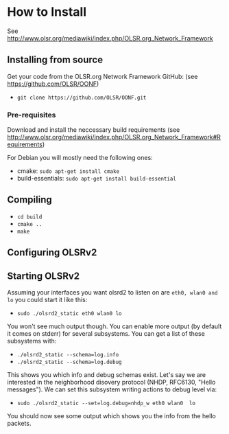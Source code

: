 # How to Install

See http://www.olsr.org/mediawiki/index.php/OLSR.org_Network_Framework

## Installing from source

Get your code from the OLSR.org Network Framework GitHub:
(see https://github.com/OLSR/OONF)

 * ``git clone https://github.com/OLSR/OONF.git``

### Pre-requisites

Download and install the neccessary build requirements
(see http://www.olsr.org/mediawiki/index.php/OLSR.org_Network_Framework#Requirements)

For Debian you will mostly need the following ones:
  * cmake: ``sudo apt-get install cmake``
  * build-essentials: ``sudo apt-get install build-essential``

## Compiling
  * ``cd build``
  * ``cmake ..``
  * ``make``

## Configuring OLSRv2

## Starting OLSRv2

Assuming your interfaces you want olsrd2 to listen on are ``eth0, wlan0 and lo`` you could start it like this:

  * ``sudo ./olsrd2_static eth0 wlan0 lo``

You won't see much output though. You can enable more output (by default it comes on stderr) for several subsystems. You can get a list of these subsystems with:

  * ``./olsrd2_static --schema=log.info``
  * ``./olsrd2_static --schema=log.debug``

This shows you which info and debug schemas exist. Let's say we are interested in the neighborhood disovery protocol (NHDP, RFC6130, "Hello messages"). We can set this subsystem writing actions to debug level via:

  * ``sudo ./olsrd2_static --set=log.debug=nhdp_w eth0 wlan0  lo``

You should now see some output which shows you the info from the hello packets.
